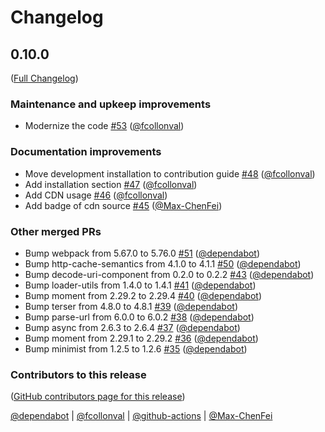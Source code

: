# Changelog

<!-- <START NEW CHANGELOG ENTRY> -->

## 0.10.0

([Full Changelog](https://github.com/jupyterlab-contrib/jupyter-ui-toolkit/compare/v0.9.1...d687dc2f1f656ac2e6782cf8ffc6edcbf6bcf6bb))

### Maintenance and upkeep improvements

- Modernize the code [#53](https://github.com/jupyterlab-contrib/jupyter-ui-toolkit/pull/53) ([@fcollonval](https://github.com/fcollonval))

### Documentation improvements

- Move development installation to contribution guide [#48](https://github.com/jupyterlab-contrib/jupyter-ui-toolkit/pull/48) ([@fcollonval](https://github.com/fcollonval))
- Add installation section [#47](https://github.com/jupyterlab-contrib/jupyter-ui-toolkit/pull/47) ([@fcollonval](https://github.com/fcollonval))
- Add CDN usage [#46](https://github.com/jupyterlab-contrib/jupyter-ui-toolkit/pull/46) ([@fcollonval](https://github.com/fcollonval))
- Add badge of cdn source [#45](https://github.com/jupyterlab-contrib/jupyter-ui-toolkit/pull/45) ([@Max-ChenFei](https://github.com/Max-ChenFei))

### Other merged PRs

- Bump webpack from 5.67.0 to 5.76.0 [#51](https://github.com/jupyterlab-contrib/jupyter-ui-toolkit/pull/51) ([@dependabot](https://github.com/dependabot))
- Bump http-cache-semantics from 4.1.0 to 4.1.1 [#50](https://github.com/jupyterlab-contrib/jupyter-ui-toolkit/pull/50) ([@dependabot](https://github.com/dependabot))
- Bump decode-uri-component from 0.2.0 to 0.2.2 [#43](https://github.com/jupyterlab-contrib/jupyter-ui-toolkit/pull/43) ([@dependabot](https://github.com/dependabot))
- Bump loader-utils from 1.4.0 to 1.4.1 [#41](https://github.com/jupyterlab-contrib/jupyter-ui-toolkit/pull/41) ([@dependabot](https://github.com/dependabot))
- Bump moment from 2.29.2 to 2.29.4 [#40](https://github.com/jupyterlab-contrib/jupyter-ui-toolkit/pull/40) ([@dependabot](https://github.com/dependabot))
- Bump terser from 4.8.0 to 4.8.1 [#39](https://github.com/jupyterlab-contrib/jupyter-ui-toolkit/pull/39) ([@dependabot](https://github.com/dependabot))
- Bump parse-url from 6.0.0 to 6.0.2 [#38](https://github.com/jupyterlab-contrib/jupyter-ui-toolkit/pull/38) ([@dependabot](https://github.com/dependabot))
- Bump async from 2.6.3 to 2.6.4 [#37](https://github.com/jupyterlab-contrib/jupyter-ui-toolkit/pull/37) ([@dependabot](https://github.com/dependabot))
- Bump moment from 2.29.1 to 2.29.2 [#36](https://github.com/jupyterlab-contrib/jupyter-ui-toolkit/pull/36) ([@dependabot](https://github.com/dependabot))
- Bump minimist from 1.2.5 to 1.2.6 [#35](https://github.com/jupyterlab-contrib/jupyter-ui-toolkit/pull/35) ([@dependabot](https://github.com/dependabot))

### Contributors to this release

([GitHub contributors page for this release](https://github.com/jupyterlab-contrib/jupyter-ui-toolkit/graphs/contributors?from=2022-03-21&to=2023-06-28&type=c))

[@dependabot](https://github.com/search?q=repo%3Ajupyterlab-contrib%2Fjupyter-ui-toolkit+involves%3Adependabot+updated%3A2022-03-21..2023-06-28&type=Issues) | [@fcollonval](https://github.com/search?q=repo%3Ajupyterlab-contrib%2Fjupyter-ui-toolkit+involves%3Afcollonval+updated%3A2022-03-21..2023-06-28&type=Issues) | [@github-actions](https://github.com/search?q=repo%3Ajupyterlab-contrib%2Fjupyter-ui-toolkit+involves%3Agithub-actions+updated%3A2022-03-21..2023-06-28&type=Issues) | [@Max-ChenFei](https://github.com/search?q=repo%3Ajupyterlab-contrib%2Fjupyter-ui-toolkit+involves%3AMax-ChenFei+updated%3A2022-03-21..2023-06-28&type=Issues)

<!-- <END NEW CHANGELOG ENTRY> -->
